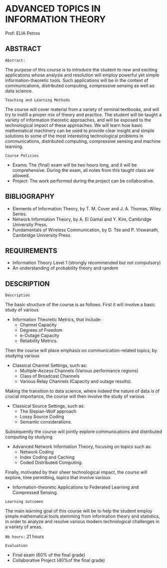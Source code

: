 # ADVANCED TOPICS IN INFORMATION THEORY

Prof: ELIA Petros

## ABSTRACT

`Abstract:`

The purpose of this course is to introduce the student to new and exciting applications whose analysis and resolution will employ
powerful yet simple information-theoretic tools. Such applications will be in the context of communications, distributed computing,
compressive sensing as well as data science.

`Teaching and Learning Methods`

The course will cover material from a variety of seminal textbooks, and will try to instill a proper mix of theory and practice. The student
will be taught a variety of information theoretic approaches, and will be exposed to the technological impact of these approaches. We
will learn how basic mathematical machinery can be used to provide clear insight and simple solutions to some of the most interesting
technological problems in communications, distributed computing, compressive sensing and machine learning.

`Course Policies`

- Exams: The (final) exam will be two hours long, and it will be comprehensive. During the exam, all notes from this taught class are
allowed.
- Project: The work performed during the project can be collaborative.

## BIBLIOGRAPHY

- Elements of Information Theory, by T. M. Cover and J. A. Thomas, Wiley Series.
- Network Information Theory, by A. El Gamal and Y. Kim, Cambridge University Press.
- Fundamentals of Wireless Communication, by D. Tse and P. Viswanath, Cambridge University Press.

## REQUIREMENTS

- Information Theory Level 1 (strongly recommended but not compulsory)
- An understanding of probability theory and random

## DESCRIPTION

`Description`

The basic structure of the course is as follows. First it will involve a basic study of various

- Information Theoretic Metrics, that include:
  - Channel Capacity
  - Degrees of Freedom
  - e-Outage Capacity
  - Reliability Metrics.

Then the course will place emphasis on communication-related topics, by studying various

- Classical Channel Settings, such as:
  - Multiple-Access Channels (Various performance regions)
  - Class of Broadcast Channels
  - Various Relay Channels (Capacity and outage results).

Making the transition to data science, where indeed the nature of data is of crucial importance, the course will then involve the study of
various

- Classical Source Settings, such as:
  - The Slepian-Wolf approach
  - Lossy Source Coding
  - Semantic considerations.

Subsequently the course will jointly explore communications and distributed computing by studying

- Advanced Network Information Theory, focusing on topics such as:
  - Network Coding
  - Index Coding and Caching
  - Coded Distributed Computing.

Finally, motivated by their sheer technological impact, the course will explore, time permitting, topics that involve various

- Information-theoretic Applications to Federated Learning and Compressed Sensing.

`Learning outcomes`

The main learning goal of this course will be to help the student employ simple mathematical tools stemming from information theory
and statistics, in order to analyze and resolve various modern technological challenges in a variety of areas.

`Nb hours:` 21 hours

`Evaluation`
 - Final exam (60% of the final grade)
 - Collaborative Project (40%of the final grade)
